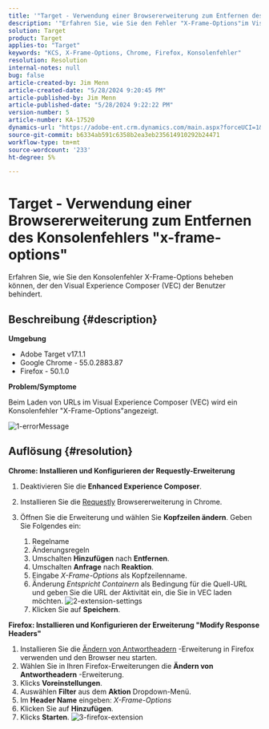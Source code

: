 ```yaml
---
title: '"Target - Verwendung einer Browsererweiterung zum Entfernen des Konsolenfehlers "x-frame-options"'
description: '"Erfahren Sie, wie Sie den Fehler "X-Frame-Options"im Visual Experience Composer (VEC) beheben und so ein reibungsloses Laden der URL für die nahtlose Inhaltsintegration sicherstellen."'
solution: Target
product: Target
applies-to: "Target"
keywords: "KCS, X-Frame-Options, Chrome, Firefox, Konsolenfehler"
resolution: Resolution
internal-notes: null
bug: false
article-created-by: Jim Menn
article-created-date: "5/28/2024 9:20:45 PM"
article-published-by: Jim Menn
article-published-date: "5/28/2024 9:22:22 PM"
version-number: 5
article-number: KA-17520
dynamics-url: "https://adobe-ent.crm.dynamics.com/main.aspx?forceUCI=1&pagetype=entityrecord&etn=knowledgearticle&id=8ff37e24-381d-ef11-840b-6045bd006268"
source-git-commit: b6334ab591c6358b2ea3eb235614910292b24471
workflow-type: tm+mt
source-wordcount: '233'
ht-degree: 5%

---
```


# Target - Verwendung einer Browsererweiterung zum Entfernen des Konsolenfehlers &quot;x-frame-options&quot;


Erfahren Sie, wie Sie den Konsolenfehler X-Frame-Options beheben können, der den Visual Experience Composer (VEC) der Benutzer behindert.

## Beschreibung {#description}


<b>Umgebung</b>

- Adobe Target v17.1.1
- Google Chrome - 55.0.2883.87
- Firefox - 50.1.0


<b>Problem/Symptome</b>

Beim Laden von URLs im Visual Experience Composer (VEC) wird ein Konsolenfehler &quot;X-Frame-Options&quot;angezeigt.

![1-errorMessage](https://helpx.adobe.com/content/dam/help/en/target/kb/how-to-use-a-browser-extension-to-remove-x-frame-options-console/jcr%3acontent/main-pars/image/1-errormessage.jpg "1-errorMessage")


## Auflösung {#resolution}


<b>Chrome: Installieren und Konfigurieren der Requestly-Erweiterung</b>

1. Deaktivieren Sie die <b>Enhanced Experience Composer</b>.
2. Installieren Sie die [Requestly](https://chrome.google.com/webstore/detail/requestly/mdnleldcmiljblolnjhpnblkcekpdkpa?hl=en) Browsererweiterung in Chrome.
3. Öffnen Sie die Erweiterung und wählen Sie <b>Kopfzeilen ändern</b>. Geben Sie Folgendes ein:

   1. Regelname
   2. Änderungsregeln
   3. Umschalten <b>Hinzufügen</b> nach <b>Entfernen</b>.
   4. Umschalten <b>Anfrage</b> nach <b>Reaktion</b>.
   5. Eingabe *X-Frame-Options* als Kopfzeilenname.
   6. Änderung *Entspricht Containern* als Bedingung für die Quell-URL und geben Sie die URL der Aktivität ein, die Sie in VEC laden möchten.
      ![2-extension-settings](https://helpx.adobe.com/content/dam/help/en/target/kb/how-to-use-a-browser-extension-to-remove-x-frame-options-console/jcr%3acontent/main-pars/procedure/proc_par/step_2/step_par/image/2-extension-settings.png "2-extension-settings")
   7. Klicken Sie auf <b>Speichern</b>.


<b>Firefox: Installieren und Konfigurieren der Erweiterung &quot;Modify Response Headers&quot;</b>

1. Installieren Sie die [Ändern von Antwortheadern](https://modheader.com) -Erweiterung in Firefox verwenden und den Browser neu starten.
2. Wählen Sie in Ihren Firefox-Erweiterungen die <b>Ändern von Antwortheadern</b> -Erweiterung.
3. Klicks <b>Voreinstellungen</b>.
4. Auswählen <b>Filter</b> aus dem <b>Aktion</b> Dropdown-Menü.
5. Im <b>Header Name</b> eingeben: *X-Frame-Options*
6. Klicken Sie auf <b>Hinzufügen</b>.
7. Klicks <b>Starten</b>.
   ![3-firefox-extension](https://helpx.adobe.com/content/dam/help/en/target/kb/how-to-use-a-browser-extension-to-remove-x-frame-options-console/jcr%3acontent/main-pars/procedure_1532616470/proc_par/step_1817832849/step_par/image/3-firefox-extension.png "3-firefox-extension")


